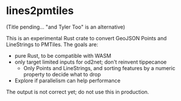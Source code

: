# lines2pmtiles

(Title pending... "and Tyler Too" is an alternative)

This is an experimental Rust crate to convert GeoJSON Points and LineStrings to PMTiles. The goals are:

- pure Rust, to be compatible with WASM
- only target limited inputs for od2net; don't reinvent tippecanoe
  - Only Points and LineStrings, and sorting features by a numeric property to decide what to drop
- Explore if parallelism can help performance

The output is not correct yet; do not use this in production.
